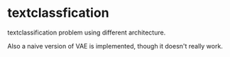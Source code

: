 # textclassfication 

textclassification problem using different architecture.

Also a naive version of VAE is implemented, though it doesn't really work.
